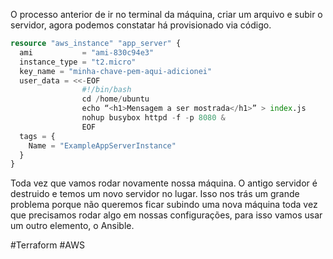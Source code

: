 O processo anterior de ir no terminal da máquina, criar um arquivo e subir o servidor, agora podemos constatar há provisionado via código.

```terraform
resource "aws_instance" "app_server" {
  ami           = "ami-830c94e3"
  instance_type = "t2.micro"
  key_name = "minha-chave-pem-aqui-adicionei"
  user_data = <<-EOF
                #!/bin/bash
                cd /home/ubuntu
                echo “<h1>Mensagem a ser mostrada</h1>” > index.js
                nohup busybox httpd -f -p 8080 &
                EOF
  tags = {
    Name = "ExampleAppServerInstance"
  }
}

```

Toda vez que vamos rodar novamente nossa máquina. O antigo servidor é destruido e temos um novo servidor no lugar.  Isso nos trás um grande problema porque não queremos ficar subindo uma nova máquina toda vez que precisamos rodar algo em nossas configurações, para isso vamos usar um outro elemento, o Ansible. 

#Terraform #AWS 